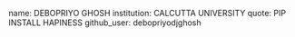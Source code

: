 name: DEBOPRIYO GHOSH
institution: CALCUTTA UNIVERSITY
quote: PIP INSTALL HAPINESS
github_user: debopriyodjghosh